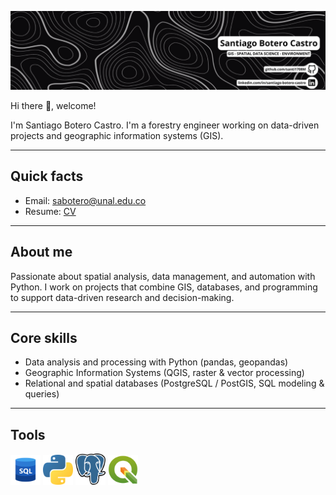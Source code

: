 ![Banner](./assets/1.png)

Hi there 👋, welcome!

I'm Santiago Botero Castro. I'm a forestry engineer working on data-driven projects and geographic information systems (GIS).

---

## Quick facts
- Email: sabotero@unal.edu.co  
- Resume: [CV](./assets/CV_SantiagoBotero_EN.pdf)

---

## About me
Passionate about spatial analysis, data management, and automation with Python. I work on projects that combine GIS, databases, and programming to support data-driven research and decision-making.

---

## Core skills
- Data analysis and processing with Python (pandas, geopandas)  
- Geographic Information Systems (QGIS, raster & vector processing)
- Relational and spatial databases (PostgreSQL / PostGIS, SQL modeling & queries)

---

## Tools
<img src="./assets/sql1.png" alt="SQL" width="48" /> <img src="./assets/python.png" alt="Python" width="48" /> <img src="./assets/postgrest.png" alt="PostgREST" width="48" /> <img src="./assets/qgis.png" alt="QGIS" width="48" />


<!--
**santi1708M/santi1708M** is a ✨ _special_ ✨ repository because its `README.md` (this file) appears on your GitHub profile.

Here are some ideas to get you started:

- 🔭 I’m currently working on ...
- 🌱 I’m currently learning ...
- 👯 I’m looking to collaborate on ...
- 🤔 I’m looking for help with ...
- 💬 Ask me about ...
- 📫 How to reach me: ...
- 😄 Pronouns: ...
- ⚡ Fun fact: ...
-->
